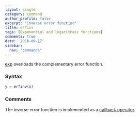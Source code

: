 ```yaml
---
layout: single
category: command
author_profile: false
excerpt: "inverse error function"
title: erfinv
tags: [Exponential and logarithmic functions]
comments: true
date: '2016-09-17'
sidebar:
  nav: "commands"
---
```


[exp](/command/erfinv) overloads the complementary error function.

### Syntax

````matlab
y = erfinv(x)
````

### Comments

The inverse error function is implemented as a  [callback operator](/tutorial/nonlinearoperatorscallback).
